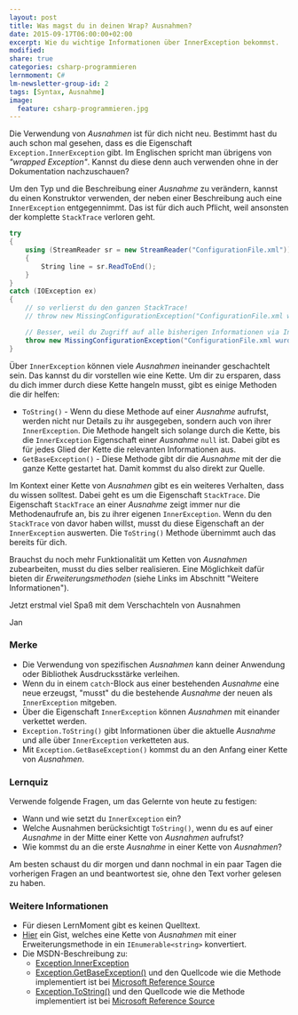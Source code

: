 ```yaml
---
layout: post
title: Was magst du in deinen Wrap? Ausnahmen?
date: 2015-09-17T06:00:00+02:00
excerpt: Wie du wichtige Informationen über InnerException bekommst.
modified:
share: true
categories: csharp-programmieren
lernmoment: C#
lm-newsletter-group-id: 2
tags: [Syntax, Ausnahme]
image:
  feature: csharp-programmieren.jpg
---
```


Die Verwendung von *Ausnahmen* ist für dich nicht neu. Bestimmt hast du auch schon mal gesehen, dass es die Eigenschaft `Exception.InnerException` gibt. Im Englischen spricht man übrigens von *"wrapped Exception"*. Kannst du diese denn auch verwenden ohne in der Dokumentation nachzuschauen?

Um den Typ und die Beschreibung einer *Ausnahme* zu verändern, kannst du einen Konstruktor verwenden, der neben einer Beschreibung auch eine `InnerException` entgegennimmt. Das ist für dich auch Pflicht, weil ansonsten der komplette `StackTrace` verloren geht.

```cs
try
{
    using (StreamReader sr = new StreamReader("ConfigurationFile.xml"))
    {
        String line = sr.ReadToEnd();
    }
}
catch (IOException ex)
{
	// so verlierst du den ganzen StackTrace!
    // throw new MissingConfigurationException("ConfigurationFile.xml wurd nicht gefunden.");

    // Besser, weil du Zugriff auf alle bisherigen Informationen via InnerException hast.
    throw new MissingConfigurationException("ConfigurationFile.xml wurd nicht gefunden.", ex);
}
```

Über `InnerException` können viele *Ausnahmen* ineinander geschachtelt sein. Das kannst du dir vorstellen wie eine Kette. Um dir zu ersparen, dass du dich immer durch diese Kette hangeln musst, gibt es einige Methoden die dir helfen:

-	`ToString()` - Wenn du diese Methode auf einer *Ausnahme* aufrufst, werden nicht nur Details zu ihr ausgegeben, sondern auch von ihrer `InnerException`. Die Methode hangelt sich solange durch die Kette, bis die `InnerException` Eigenschaft einer *Ausnahme* `null` ist. Dabei gibt es für jedes Glied der Kette die relevanten Informationen aus.
-	`GetBaseException()` - Diese Methode gibt dir die *Ausnahme* mit der die ganze Kette gestartet hat. Damit kommst du also direkt zur Quelle.

Im Kontext einer Kette von *Ausnahmen* gibt es ein weiteres Verhalten, dass du wissen solltest. Dabei geht es um die Eigenschaft `StackTrace`. Die Eigenschaft `StackTrace` an einer *Ausnahme* zeigt immer nur die Methodenaufrufe an, bis zu ihrer eigenen `InnerException`. Wenn du den `StackTrace` von davor haben willst, musst du diese Eigenschaft an der `InnerException` auswerten. Die `ToString()` Methode übernimmt auch das bereits für dich.

Brauchst du noch mehr Funktionalität um Ketten von *Ausnahmen* zubearbeiten, musst du dies selber realisieren. Eine Möglichkeit dafür bieten dir *Erweiterungsmethoden* (siehe Links im Abschnitt "Weitere Informationen").

Jetzt erstmal viel Spaß mit dem Verschachteln von Ausnahmen

Jan


### Merke

-	Die Verwendung von spezifischen *Ausnahmen* kann deiner Anwendung oder Bibliothek Ausdrucksstärke verleihen.
-	Wenn du in einem `catch`-Block aus einer bestehenden *Ausnahme* eine neue erzeugst, "musst" du die bestehende *Ausnahme* der neuen als `InnerException` mitgeben.
-	Über die Eigenschaft `InnerException` können *Ausnahmen* mit einander verkettet werden.
-	`Exception.ToString()` gibt Informationen über die aktuelle *Ausnahme* und alle über `InnerException` verketteten aus.
-	Mit `Exception.GetBaseException()` kommst du an den Anfang einer Kette von *Ausnahmen*.

### Lernquiz 

Verwende folgende Fragen, um das Gelernte von heute zu festigen:

-	Wann und wie setzt du `InnerException` ein?
-	Welche Ausnahmen berücksichtigt `ToString()`, wenn du es auf einer *Ausnahme* in der Mitte einer Kette von *Ausnahmen* aufrufst?
-	Wie kommst du an die erste *Ausnahme* in einer Kette von *Ausnahmen*?

Am besten schaust du dir morgen und dann nochmal in ein paar Tagen die vorherigen Fragen an und beantwortest sie, ohne den Text vorher gelesen zu haben.

### Weitere Informationen

-	Für diesen LernMoment gibt es keinen Quelltext.
-	[Hier](https://gist.github.com/KennyBu/8023552) ein Gist, welches eine Kette von *Ausnahmen* mit einer Erweiterungsmethode in ein `IEnumerable<string>` konvertiert.
-	Die MSDN-Beschreibung zu:
	-	[Exception.InnerException](https://msdn.microsoft.com/de-de/library/system.exception.innerexception(v=vs.110).aspx)
	-	[Exception.GetBaseException()](https://msdn.microsoft.com/de-de/library/system.exception.getbaseexception(v=vs.110).aspx) und den Quellcode wie die Methode implementiert ist bei [Microsoft Reference Source](http://referencesource.microsoft.com/mscorlib/R/afeecbe8989570cf.html)
	-	[Exception.ToString()](https://msdn.microsoft.com/de-de/library/system.exception.tostring(v=vs.110).aspx) und den Quellcode wie die Methode implementiert ist bei [Microsoft Reference Source](http://referencesource.microsoft.com/mscorlib/R/9ce1ff20e283169f.html)
